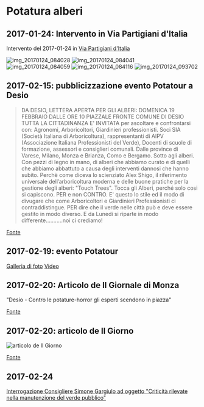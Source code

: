 # Potatura alberi

## 2017-01-24: Intervento in Via Partigiani d'Italia

Intervento del 2017-01-24 in [Via Partigiani d'Italia](http://www.openstreetmap.org/?mlat=45.61259&mlon=9.21192#map=18/45.61259/9.21192)

![img_20170124_084028](https://cloud.githubusercontent.com/assets/21038/22242711/b11fc52a-e224-11e6-953b-ef7c8f9e50c2.jpg)
![img_20170124_084041](https://cloud.githubusercontent.com/assets/21038/22242713/b12af152-e224-11e6-828f-58e7ba0b9e35.jpg)
![img_20170124_084059](https://cloud.githubusercontent.com/assets/21038/22242712/b128edf8-e224-11e6-852a-be1cb28d81e2.jpg)
![img_20170124_084116](https://cloud.githubusercontent.com/assets/21038/22242887/60210462-e225-11e6-8837-b9bcc1405c20.jpg)
![img_20170124_093702](https://cloud.githubusercontent.com/assets/21038/22242888/6023116c-e225-11e6-9ed9-1b9c902a623f.jpg)

## 2017-02-15: pubblicizzazione evento Potatour a Desio

> DA DESIO, LETTERA APERTA PER GLI ALBERI:
> DOMENICA 19 FEBBRAIO DALLE ORE 10 PIAZZALE FRONTE COMUNE DI DESIO 
> TUTTA LA CITTADINANZA E' INVITATA per ascoltare e confrontarsi con:
> Agronomi, Arboricoltori, Giardinieri professionisti. Soci SIA (Società Italiana di Arboricoltura), rappresentanti di AIPV (Associazione Italiana Professionisti del Verde), Docenti di scuole di formazione, assessori e consiglieri comunali. Dalle province di Varese, Milano, Monza e Brianza, Como e Bergamo. Sotto agli alberi. Con pezzi di legno in mano, di alberi che abbiamo curato e di quelli che abbiamo abbattuto a causa degli interventi dannosi che hanno subito. Perchè come diceva lo scienziato Alex Shigo, il riferimento universale dell’arboricoltura moderna e delle buone pratiche per la gestione degli alberi: "Touch Trees". Tocca gli Alberi, perché solo cosi si capiscono.
> PER e non CONTRO. E' questo lo stile ed il modo di divugare che come Arboricoltori e Giardinieri Professionisti ci contraddistingue.
> PER dire che il verde nelle città può e deve essere gestito in modo diverso. E da Lunedi si riparte in modo differente...........noi ci crediamo!

[Fonte](https://www.facebook.com/groups/823777737638221/permalink/1721503954532257/)

## 2017-02-19: evento Potatour

[Galleria di foto](https://www.facebook.com/pellegatta2/posts/10208686432855058)
[Video](https://www.facebook.com/felice.mariani/videos/10208374049733127/)

## 2017-02-20: Articolo de Il Giornale di Monza

"Desio - Contro le potature-horror gli esperti scendono in piazza"

[Fonte](http://www.giornaledimonza.it/pages/desio-contro-le-potature-horror-gli-esperti-scendono-in-piazza-1011.html)

## 2017-02-20: articolo de Il Giorno

![articolo de Il Giorno](https://scontent-mxp1-1.xx.fbcdn.net/v/t1.0-9/16831852_10208384784801497_1297037860209967361_n.jpg?oh=69860d16a66ee56dea4bb5e7468cc95d&oe=59369CF3)

[Fonte](https://www.facebook.com/photo.php?fbid=10208384784801497&set=a.1760932387399.2087986.1361739145&type=3&theater)

## 2017-02-24

[Interrogazione Consigliere Simone Gargiulo ad oggetto "Criticità rilevate nella manutenzione del verde pubblico"](https://github.com/open-comune/conosci-desio/files/812038/doc00693920170227090703.pdf)
